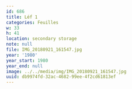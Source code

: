 ```yaml
---
id: 686
title: Léf 1
categories: Feuilles
w: 33
h: 41
location: secondary storage
note: null
file: IMG_20180921_161547.jpg
year: '1980'
year_start: 1980
year_end: null
image: ../../media/img/IMG_20180921_161547.jpg
uuid: db9974fd-32ac-4682-99ee-4f2cd61813ef
---
```


